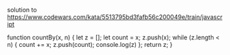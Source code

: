 solution to https://www.codewars.com/kata/5513795bd3fafb56c200049e/train/javascript

function countBy(x, n) {
let z = [];
let count = x;
z.push(x);
while (z.length < n)
{
count += x;
z.push(count);
console.log(z)
};
return z;
}
